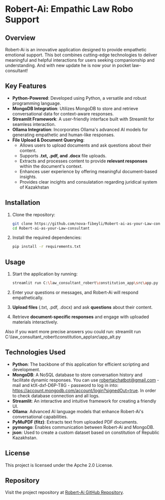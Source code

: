 # Robert-Ai: Empathic Law Robo Support

## Overview

Robert-Ai is an innovative application designed to provide empathetic emotional support. This bot combines cutting-edge technologies to deliver meaningful and helpful interactions for users seeking companionship and understanding. And with new update he is now your in pocket law-consultant!

## Key Features

- **Python-Powered**: Developed using Python, a versatile and robust programming language.
- **MongoDB Integration**: Utilizes MongoDB to store and retrieve conversational data for context-aware responses.
- **Streamlit Framework**: A user-friendly interface built with Streamlit for seamless interaction.
- **Ollama Integration**: Incorporates Ollama's advanced AI models for generating empathetic and human-like responses.
- **File Upload & Document Querying**:
  - Allows users to upload documents and ask questions about their content.
  - Supports **.txt, .pdf, and .docx** file uploads.
  - Extracts and processes content to provide **relevant responses** within the document's context.
  - Enhances user experience by offering meaningful document-based insights.
  - Provides clear incights and consulatation regarding juridical system of Kazakhstan

## Installation

1. Clone the repository:

   ```bash
   git clone https://github.com/nova-fibeyli/Robert-ai-as-your-Law-consultant.git
   cd Robert-ai-as-your-Law-consultant
   ```

2. Install the required dependencies:
   ```bash
   pip install -r requirements.txt
   ```

## Usage

1. Start the application by running:

   ```bash
   streamlit run C:\law_consultant_robert\constitution_app\src\app.py
   ```

2. Enter your questions or messages, and Robert-Ai will respond empathetically.
3. **Upload files** (.txt, .pdf, .docx) and ask **questions** about their content.
4. Retrieve **document-specific responses** and engage with uploaded materials interactively.

Also if you want more precise answers you could run:
streamlit run C:\law_consultant_robert\constitution_app\src\app_alt.py

## Technologies Used

- **Python**: The backbone of this application for efficient scripting and development.
- **MongoDB**: A NoSQL database to store conversation history and facilitate dynamic responses. You can use robertaichatbot@gmail.com - mail and ktX-dxf-D6P-T8G - password to log in into: https://account.mongodb.com/account/login?signedOut=true. In order to check database connection and all logs.
- **Streamlit**: An interactive and intuitive framework for creating a friendly UI.
- **Ollama**: Advanced AI language models that enhance Robert-Ai's conversational capabilities.
- **PyMuPDF (fitz)**: Extracts text from uploaded PDF documents.
- **pymongo**: Enables communication between Robert-Ai and MongoDB.
- **json**: Used to create a custom dataset based on constitution of Republic Kazakhstan.

## License

This project is licensed under the Apche 2.0  License.

## Repository

Visit the project repository at [Robert-Ai GitHub Repository](https://github.com/nova-fibeyli/Robert-ai-as-your-Law-consultant.git).
